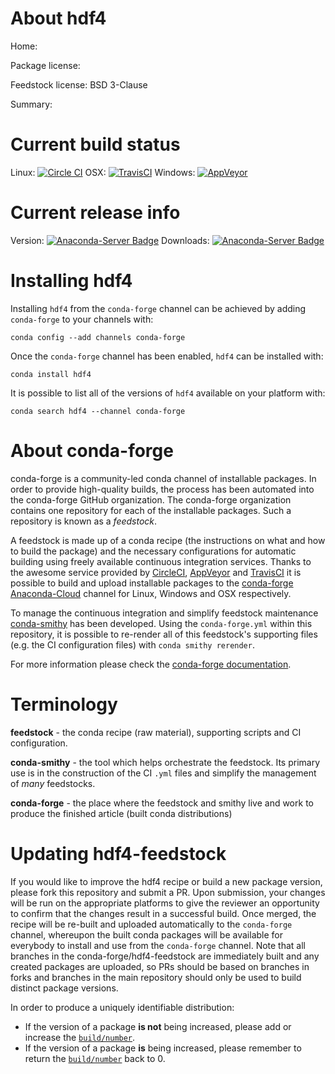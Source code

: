 About hdf4
==========

Home: 

Package license: 

Feedstock license: BSD 3-Clause

Summary: 



Current build status
====================

Linux: [![Circle CI](https://circleci.com/gh/conda-forge/hdf4-feedstock.svg?style=shield)](https://circleci.com/gh/conda-forge/hdf4-feedstock)
OSX: [![TravisCI](https://travis-ci.org/conda-forge/hdf4-feedstock.svg?branch=master)](https://travis-ci.org/conda-forge/hdf4-feedstock)
Windows: [![AppVeyor](https://ci.appveyor.com/api/projects/status/github/conda-forge/hdf4-feedstock?svg=True)](https://ci.appveyor.com/project/conda-forge/hdf4-feedstock/branch/master)

Current release info
====================
Version: [![Anaconda-Server Badge](https://anaconda.org/conda-forge/hdf4/badges/version.svg)](https://anaconda.org/conda-forge/hdf4)
Downloads: [![Anaconda-Server Badge](https://anaconda.org/conda-forge/hdf4/badges/downloads.svg)](https://anaconda.org/conda-forge/hdf4)

Installing hdf4
===============

Installing `hdf4` from the `conda-forge` channel can be achieved by adding `conda-forge` to your channels with:

```
conda config --add channels conda-forge
```

Once the `conda-forge` channel has been enabled, `hdf4` can be installed with:

```
conda install hdf4
```

It is possible to list all of the versions of `hdf4` available on your platform with:

```
conda search hdf4 --channel conda-forge
```


About conda-forge
=================

conda-forge is a community-led conda channel of installable packages.
In order to provide high-quality builds, the process has been automated into the
conda-forge GitHub organization. The conda-forge organization contains one repository
for each of the installable packages. Such a repository is known as a *feedstock*.

A feedstock is made up of a conda recipe (the instructions on what and how to build
the package) and the necessary configurations for automatic building using freely
available continuous integration services. Thanks to the awesome service provided by
[CircleCI](https://circleci.com/), [AppVeyor](http://www.appveyor.com/)
and [TravisCI](https://travis-ci.org/) it is possible to build and upload installable
packages to the [conda-forge](https://anaconda.org/conda-forge)
[Anaconda-Cloud](http://docs.anaconda.org/) channel for Linux, Windows and OSX respectively.

To manage the continuous integration and simplify feedstock maintenance
[conda-smithy](http://github.com/conda-forge/conda-smithy) has been developed.
Using the ``conda-forge.yml`` within this repository, it is possible to re-render all of
this feedstock's supporting files (e.g. the CI configuration files) with ``conda smithy rerender``.

For more information please check the [conda-forge documentation](https://conda-forge.org/docs/).

Terminology
===========

**feedstock** - the conda recipe (raw material), supporting scripts and CI configuration.

**conda-smithy** - the tool which helps orchestrate the feedstock.
                   Its primary use is in the construction of the CI ``.yml`` files
                   and simplify the management of *many* feedstocks.

**conda-forge** - the place where the feedstock and smithy live and work to
                  produce the finished article (built conda distributions)


Updating hdf4-feedstock
=======================

If you would like to improve the hdf4 recipe or build a new
package version, please fork this repository and submit a PR. Upon submission,
your changes will be run on the appropriate platforms to give the reviewer an
opportunity to confirm that the changes result in a successful build. Once
merged, the recipe will be re-built and uploaded automatically to the
`conda-forge` channel, whereupon the built conda packages will be available for
everybody to install and use from the `conda-forge` channel.
Note that all branches in the conda-forge/hdf4-feedstock are
immediately built and any created packages are uploaded, so PRs should be based
on branches in forks and branches in the main repository should only be used to
build distinct package versions.

In order to produce a uniquely identifiable distribution:
 * If the version of a package **is not** being increased, please add or increase
   the [``build/number``](http://conda.pydata.org/docs/building/meta-yaml.html#build-number-and-string).
 * If the version of a package **is** being increased, please remember to return
   the [``build/number``](http://conda.pydata.org/docs/building/meta-yaml.html#build-number-and-string)
   back to 0.